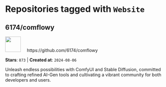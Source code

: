 # Repositories tagged with `Website`


## 6174/comflowy


<a href='https://github.com/6174/comflowy'>
<img src="https://avatars.githubusercontent.com/u/3872872?v=4" width="50" height="50"></a> &nbsp; &nbsp; https://github.com/6174/comflowy

**Stars**: `873` | **Created at**: `2024-08-06`


Unleash endless possibilities with ComfyUI and Stable Diffusion, committed to crafting refined AI-Gen tools and cultivating a vibrant community for both developers and users. 
